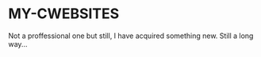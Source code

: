 # MY-CWEBSITES

Not a proffessional one but still, I have acquired something new. Still a long way... 
